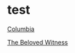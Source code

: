 # test

<a href= "http://www.columbia.edu/itc/mealac/pritchett/00ghalib/"> Columbia </a>

[The Beloved Witness](https://www.hamilton.edu/academics/study-what-you-love/digital-hamilton/projects/the-beloved-witness)

